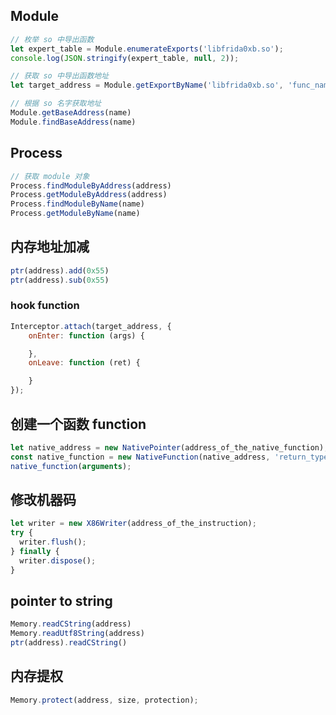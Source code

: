 ## Module
```js
// 枚举 so 中导出函数
let expert_table = Module.enumerateExports('libfrida0xb.so'); 
console.log(JSON.stringify(expert_table, null, 2));

// 获取 so 中导出函数地址
let target_address = Module.getExportByName('libfrida0xb.so', 'func_name');

// 根据 so 名字获取地址
Module.getBaseAddress(name)
Module.findBaseAddress(name)
```

## Process
```js
// 获取 module 对象
Process.findModuleByAddress(address)
Process.getModuleByAddress(address)
Process.findModuleByName(name)
Process.getModuleByName(name)
```

## 内存地址加减
```js
ptr(address).add(0x55)
ptr(address).sub(0x55)
```



### hook function
```js
Interceptor.attach(target_address, {
    onEnter: function (args) {

    },
    onLeave: function (ret) {

    }
});
```

## 创建一个函数 function
```js
let native_address = new NativePointer(address_of_the_native_function); // 字符串到指针
const native_function = new NativeFunction(native_address, 'return_type', ['argument_data_type']);
native_function(arguments);
```

## 修改机器码
```js
let writer = new X86Writer(address_of_the_instruction);
try {
  writer.flush();
} finally {
  writer.dispose();
}
```

## pointer to string
```js
Memory.readCString(address)
Memory.readUtf8String(address)
ptr(address).readCString()
```

## 内存提权
```js
Memory.protect(address, size, protection);
```


